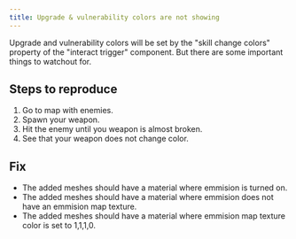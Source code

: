 ```yaml
---
title: Upgrade & vulnerability colors are not showing
---
```


Upgrade and vulnerability colors will be set by the "skill change colors" property of the "interact trigger" component. But there are some important things to watchout for.

## Steps to reproduce

1. Go to map with enemies.
1. Spawn your weapon.
1. Hit the enemy until you weapon is almost broken.
1. See that your weapon does not change color.

## Fix

* The added meshes should have a material where emmision is turned on.
* The added meshes should have a material where emmision does not have an emmision map texture.
* The added meshes should have a material where emmision map texture color is set to 1,1,1,0.
